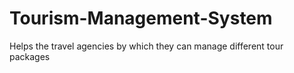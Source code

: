 # Tourism-Management-System
Helps the travel agencies by which they can manage different tour packages
